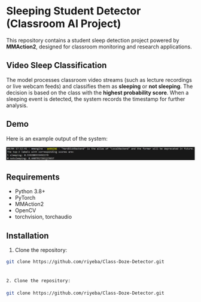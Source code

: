 # Sleeping Student Detector (Classroom AI Project)

This repository contains a student sleep detection project powered by **MMAction2**, designed for classroom monitoring and research applications.

## Video Sleep Classification

The model processes classroom video streams (such as lecture recordings or live webcam feeds) and classifies them as **sleeping** or **not sleeping**. The decision is based on the class with the **highest probability score**. When a sleeping event is detected, the system records the timestamp for further analysis.

## Demo

Here is an example output of the system:

![Results](Results.PNG)

## Requirements

- Python 3.8+  
- PyTorch  
- MMAction2  
- OpenCV  
- torchvision, torchaudio

## Installation

1. Clone the repository:
```bash
git clone https://github.com/riyeba/Class-Doze-Detector.git


2. Clone the repository:

git clone https://github.com/riyeba/Class-Doze-Detector.git

